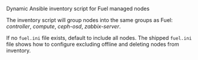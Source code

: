 Dynamic Ansible inventory script for Fuel managed nodes

The inventory script will group nodes into the same groups as Fuel: *controller*, *compute*, *ceph-osd*, *zabbix-server*.

If no `fuel.ini` file exists, default to include all nodes. The shipped `fuel.ini` file shows how to configure excluding offline and deleting nodes from inventory.

